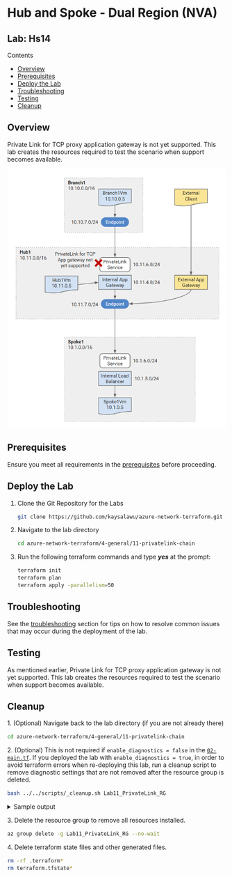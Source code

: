 # Hub and Spoke - Dual Region (NVA) <!-- omit from toc -->

## Lab: Hs14 <!-- omit from toc -->

Contents

- [Overview](#overview)
- [Prerequisites](#prerequisites)
- [Deploy the Lab](#deploy-the-lab)
- [Troubleshooting](#troubleshooting)
- [Testing](#testing)
- [Cleanup](#cleanup)

## Overview

Private Link for TCP proxy application gateway is not yet supported. This lab creates the resources required to test the scenario when support becomes available.

<img src="./images/architecture.png" alt="Hub and Spoke (Dual region)" width="550">
<p>

## Prerequisites

Ensure you meet all requirements in the [prerequisites](../../prerequisites/README.md) before proceeding.

## Deploy the Lab

1. Clone the Git Repository for the Labs

   ```sh
   git clone https://github.com/kaysalawu/azure-network-terraform.git
   ```

2. Navigate to the lab directory

   ```sh
   cd azure-network-terraform/4-general/11-privatelink-chain
   ```

3. Run the following terraform commands and type ***yes*** at the prompt:

   ```sh
   terraform init
   terraform plan
   terraform apply -parallelism=50
   ```

## Troubleshooting

See the [troubleshooting](../../troubleshooting/README.md) section for tips on how to resolve common issues that may occur during the deployment of the lab.

## Testing

As mentioned earlier, Private Link for TCP proxy application gateway is not yet supported. This lab creates the resources required to test the scenario when support becomes available.

## Cleanup

1\. (Optional) Navigate back to the lab directory (if you are not already there)

```sh
cd azure-network-terraform/4-general/11-privatelink-chain
```

2\. (Optional) This is not required if `enable_diagnostics = false` in the [`02-main.tf`](./02-main.tf). If you deployed the lab with `enable_diagnostics = true`, in order to avoid terraform errors when re-deploying this lab, run a cleanup script to remove diagnostic settings that are not removed after the resource group is deleted.

```sh
bash ../../scripts/_cleanup.sh Lab11_PrivateLink_RG
```

<details>

<summary>Sample output</summary>

```sh
11-privatelink-chain$ bash ../../scripts/_cleanup.sh Lab11_PrivateLink_RG

Resource group: Lab11_PrivateLink_RG

⏳ Checking for diagnostic settings on resources in Lab11_PrivateLink_RG ...
➜  Checking firewall ...
➜  Checking vnet gateway ...
➜  Checking vpn gateway ...
➜  Checking er gateway ...
➜  Checking app gateway ...
➜  Checking NVA vm extensions ...
⏳ Checking for azure policies in Lab11_PrivateLink_RG ...
➜  Checking express route private peerings ...
Done!
```

</details>
<p>

3\. Delete the resource group to remove all resources installed.

```sh
az group delete -g Lab11_PrivateLink_RG --no-wait
```

4\. Delete terraform state files and other generated files.

```sh
rm -rf .terraform*
rm terraform.tfstate*
```
